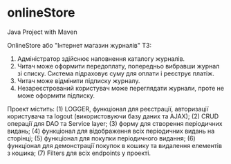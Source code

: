 # onlineStore
Java Project with Maven

OnlineStore або "Інтернет магазин журналів"
ТЗ:
  1. Адміністратор здійснює наповнення каталогу журналів. 
  2. Читач може оформити передоплату, попередньо вибравши журнал зі списку. Система підраховує суму для оплати і реєструє платіж. 
  3. Читач може відмінити підписку журналу. 
  4. Незареєстрований користувач може переглядати журнали, проте не може оформити підписку. 

Проект містить:
  (1) LOGGER, функціонал для реєстрації, авторизації користувача та logout (використовуючи базу даних та AJAX);
  (2) CRUD операції для DAO та Service layer; 
  (3) форму для створення періодичних видань;
  (4) функціонал для відображення всіх періодичних видань на сторінці; 
  (5) функціонал для покупки періодичного видання;
  (6) функціонал для демонстрації покупок в кошику та видалення елементів з кошика; 
  (7) Filters для всіх endpoints у проекті. 
